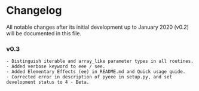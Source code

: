 # Changelog

All notable changes after its initial development up to January 2020 (v0.2) will be documented in this file.

### v0.3
    - Distinguish iterable and array_like parameter types in all routines.
    - Added verbose keyword to eee / see.
    - Added Elementary Effects (ee) in README.md and Quick usage guide.
    - Corrected error in description of pyeee in setup.py, and set development status to 4 - Beta.
